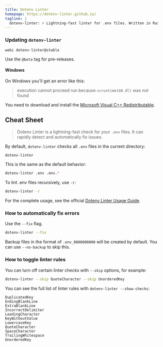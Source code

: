 ```yaml
---
title: Dotenv Linter
homepage: https://dotenv-linter.github.io/
tagline: |
  dotenv-linter: ⚡️ Lightning-fast linter for .env files. Written in Rust 🦀
---
```


### Updating `dotenv-linter`

`webi dotenv-linter@stable`

Use the `@beta` tag for pre-releases.

#### Windows

On Windows you'll get an error like this:

> execution cannot proceed run because `vcruntime140.dll` was not found

You need to download and install the
[Microsoft Visual C++ Redistributable](https://support.microsoft.com/en-us/help/2977003/the-latest-supported-visual-c-downloads).

## Cheat Sheet

> Dotenv Linter is a lightning-fast check for your `.env` files. It can rapidly
> detect and automatically fix issues.

By default, `dotenv-linter` checks all `.env` files in the current directory:

```sh
dotenv-linter
```

This is the same as the default behavior:

```sh
dotenv-linter .env .env.*
```

To lint .env files recursively, use `-r`:

```sh
dotenv-linter -r
```

For the complete usage, see the official
[Dotenv Linter Usage Guide](https://dotenv-linter.github.io/#/usage).

### How to automatically fix errors

Use the `--fix` flag.

```sh
dotenv-linter --fix
```

Backup files in the format of `.env_0000000000` will be created by default. You
can use `--no-backup` to skip this.

### How to toggle linter rules

You can turn off certain linter checks with `--skip` options, for example:

```sh
dotenv-linter --skip QuoteCharacter --skip UnorderedKey
```

You can see the full list of linter rules with `dotenv-linter --show-checks`:

```text
DuplicatedKey
EndingBlankLine
ExtraBlankLine
IncorrectDelimiter
LeadingCharacter
KeyWithoutValue
LowercaseKey
QuoteCharacter
SpaceCharacter
TrailingWhitespace
UnorderedKey
```
